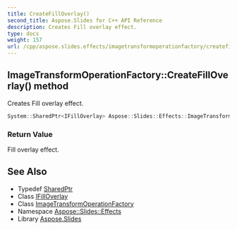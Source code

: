 ```yaml
---
title: CreateFillOverlay()
second_title: Aspose.Slides for C++ API Reference
description: Creates Fill overlay effect.
type: docs
weight: 157
url: /cpp/aspose.slides.effects/imagetransformoperationfactory/createfilloverlay/
---
```

## ImageTransformOperationFactory::CreateFillOverlay() method


Creates Fill overlay effect.

```cpp
System::SharedPtr<IFillOverlay> Aspose::Slides::Effects::ImageTransformOperationFactory::CreateFillOverlay() override
```


### Return Value

Fill overlay effect.

## See Also

* Typedef [SharedPtr](../../system/sharedptr/)
* Class [IFillOverlay](../ifilloverlay/)
* Class [ImageTransformOperationFactory](./)
* Namespace [Aspose::Slides::Effects](../)
* Library [Aspose.Slides](../../)